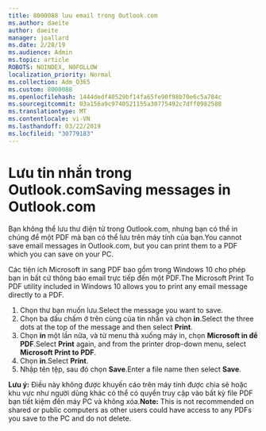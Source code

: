```yaml
---
title: 8000088 lưu email trong Outlook.com
ms.author: daeite
author: daeite
manager: joallard
ms.date: 2/28/19
ms.audience: Admin
ms.topic: article
ROBOTS: NOINDEX, NOFOLLOW
localization_priority: Normal
ms.collection: Adm_O365
ms.custom: 8000088
ms.openlocfilehash: 1444dedf40529bf14fa65fe90f98b70e6c5a784c
ms.sourcegitcommit: 03a156a9c9740521155a30775492c7dff0982588
ms.translationtype: MT
ms.contentlocale: vi-VN
ms.lasthandoff: 03/22/2019
ms.locfileid: "30779183"
---
```

# <a name="saving-messages-in-outlookcom"></a><span data-ttu-id="d16ec-102">Lưu tin nhắn trong Outlook.com</span><span class="sxs-lookup"><span data-stu-id="d16ec-102">Saving messages in Outlook.com</span></span>

<span data-ttu-id="d16ec-103">Bạn không thể lưu thư điện tử trong Outlook.com, nhưng bạn có thể in chúng để một PDF mà bạn có thể lưu trên máy tính của bạn.</span><span class="sxs-lookup"><span data-stu-id="d16ec-103">You cannot save email messages in Outlook.com, but you can print them to a PDF which you can save on your PC.</span></span>

<span data-ttu-id="d16ec-104">Các tiện ích Microsoft in sang PDF bao gồm trong Windows 10 cho phép bạn in bất cứ thông báo email trực tiếp đến một PDF.</span><span class="sxs-lookup"><span data-stu-id="d16ec-104">The Microsoft Print To PDF utility included in Windows 10 allows you to print any email message directly to a PDF.</span></span>

1. <span data-ttu-id="d16ec-105">Chọn thư bạn muốn lưu.</span><span class="sxs-lookup"><span data-stu-id="d16ec-105">Select the message you want to save.</span></span>
2. <span data-ttu-id="d16ec-106">Chọn ba dấu chấm ở trên cùng của tin nhắn và chọn **in**.</span><span class="sxs-lookup"><span data-stu-id="d16ec-106">Select the three dots at the top of the message and then select **Print**.</span></span>
3. <span data-ttu-id="d16ec-107">Chọn **in** một lần nữa, và từ menu thả xuống máy in, chọn **Microsoft in để PDF**.</span><span class="sxs-lookup"><span data-stu-id="d16ec-107">Select **Print** again, and from the printer drop-down menu, select **Microsoft Print to PDF**.</span></span>
4. <span data-ttu-id="d16ec-108">Chọn **in**.</span><span class="sxs-lookup"><span data-stu-id="d16ec-108">Select **Print**.</span></span>
5. <span data-ttu-id="d16ec-109">Nhập tên tệp, sau đó chọn **Save**.</span><span class="sxs-lookup"><span data-stu-id="d16ec-109">Enter a file name then select **Save**.</span></span>

<span data-ttu-id="d16ec-110">**Lưu ý:** Điều này không được khuyến cáo trên máy tính được chia sẻ hoặc khu vực như người dùng khác có thể có quyền truy cập vào bất kỳ file PDF bạn tiết kiệm đến máy PC và không xóa.</span><span class="sxs-lookup"><span data-stu-id="d16ec-110">**Note:** This is not recommended on shared or public computers as other users could have access to any PDFs you save to the PC and do not delete.</span></span>